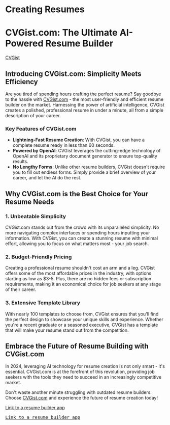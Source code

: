 # Creating Resumes

# CVGist.com: The Ultimate AI-Powered Resume Builder

[CVGist](https://cvgist.com)

## Introducing CVGist.com: Simplicity Meets Efficiency

Are you tired of spending hours crafting the perfect resume? Say goodbye to the hassle with [CVGist.com](https://CVGist.com) - the most user-friendly and efficient resume builder on the market. Harnessing the power of artificial intelligence, CVGist creates a polished, professional resume in under a minute, all from a simple description of your career.

### Key Features of CVGist.com

- **Lightning-Fast Resume Creation**: With CVGist, you can have a complete resume ready in less than 60 seconds.
- **Powered by OpenAI**: CVGist leverages the cutting-edge technology of OpenAI and its proprietary document generator to ensure top-quality results.
- **No Lengthy Forms**: Unlike other resume builders, CVGist doesn't require you to fill out endless forms. Simply provide a brief overview of your career, and let the AI do the rest.

## Why CVGist.com is the Best Choice for Your Resume Needs

### 1. Unbeatable Simplicity

CVGist.com stands out from the crowd with its unparalleled simplicity. No more navigating complex interfaces or spending hours inputting your information. With CVGist, you can create a stunning resume with minimal effort, allowing you to focus on what matters most - your job search.

### 2. Budget-Friendly Pricing

Creating a professional resume shouldn't cost an arm and a leg. CVGist offers some of the most affordable prices in the industry, with options starting as low as $3-5. Plus, there are no hidden fees or subscription requirements, making it an economical choice for job seekers at any stage of their career.

### 3. Extensive Template Library

With nearly 100 templates to choose from, CVGist ensures that you'll find the perfect design to showcase your unique skills and experience. Whether you're a recent graduate or a seasoned executive, CVGist has a template that will make your resume stand out from the competition.

## Embrace the Future of Resume Building with CVGist.com

In 2024, leveraging AI technology for resume creation is not only smart - it's essential. CVGist.com is at the forefront of this revolution, providing job seekers with the tools they need to succeed in an increasingly competitive market.

Don't waste another minute struggling with outdated resume builders. Choose [CVGist.com](https://CVGist.com) and experience the future of resume creation today!


<a href="https://www.cvgist.com">Link to a resume builder app</a>

<pre>
<a href="https://www.cvgist.com">Link to a resume builder app</a>
</pre>
